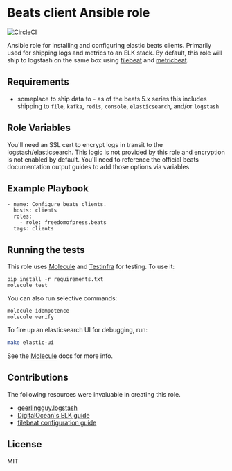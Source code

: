 # Beats client Ansible role
[![CircleCI](https://circleci.com/gh/freedomofpress/ansible-role-beats.svg?style=svg&circle-token=b25fb9659801486c2a4da5a3c047bfb019a59699)](https://circleci.com/gh/freedomofpress/ansible-role-beats)

Ansible role for installing and configuring elastic beats clients. Primarily
used for shipping logs and metrics to an ELK stack.
By default, this role will ship to logstash on the same box using [filebeat] and [metricbeat].

Requirements
------------
* someplace to ship data to - as of the beats 5.x series this includes shipping to
  `file`, `kafka`, `redis`, `console`, `elasticsearch`, and/or `logstash`

Role Variables
--------------
You'll need an SSL cert to encrypt logs in transit to the
logstash/elasticsearch. This logic is not provided by this role and encryption
is not enabled by default. You'll need to reference the official beats
documentation output guides to add those options via variables.

Example Playbook
----------------

```
- name: Configure beats clients.
  hosts: clients
  roles:
    - role: freedomofpress.beats
  tags: clients
```

Running the tests
-----------------

This role uses [Molecule] and [Testinfra] for testing. To use it:

```
pip install -r requirements.txt
molecule test
```

You can also run selective commands:

```
molecule idempotence
molecule verify
```

To fire up an elasticsearch UI for debugging, run:

```bash
make elastic-ui
```

See the [Molecule] docs for more info.

Contributions
-------------
The following resources were invaluable in creating this role.

* [geerlingguy.logstash](https://github.com/geerlingguy/ansible-role-logstash)
* [DigitalOcean's ELK guide](https://www.digitalocean.com/community/tutorials/how-to-install-elasticsearch-logstash-and-kibana-4-on-ubuntu-14-04)
* [filebeat configuration guide](https://www.elastic.co/guide/en/beats/filebeat/current/filebeat-configuration-details.html)

License
-------

MIT

[Molecule]: http://molecule.readthedocs.org/en/master/
[Testinfra]: https://testinfra.readthedocs.io/en/latest/
[filebeat]: https://www.elastic.co/guide/en/beats/filebeat/current/filebeat-overview.html
[metricbeat]: https://www.elastic.co/guide/en/beats/metricbeat/current/index.html
